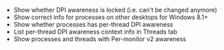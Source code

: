 * Show whether DPI awareness is locked (i.e. can't be changed anymore)
* Show correct info for processes on other desktops for Windows 8.1+
* Show whether processes has per-thread DPI awareness
* List per-thread DPI awareness context info in Threads tab
* Show processes and threads with Per-monitor v2 awareness